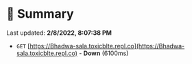 # 📖 Summary
Last updated: **2/8/2022, 8:07:38 PM**

- `GET` [https://Bhadwa-sala.toxicblte.repl.co](https://Bhadwa-sala.toxicblte.repl.co) - **Down** (6100ms)
